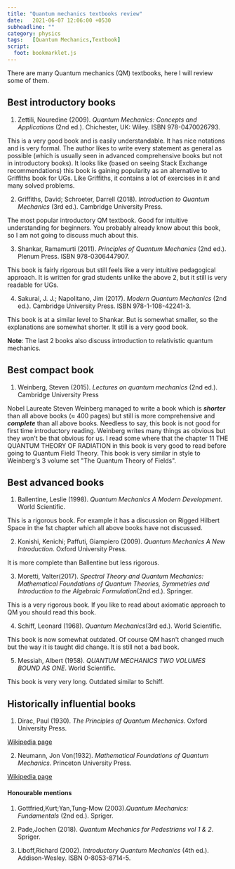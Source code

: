 ```yaml
---
title: "Quantum mechanics textbooks review"
date:   2021-06-07 12:06:00 +0530
subheadline: ""
category: physics
tags:   [Quantum Mechanics,Textbook]
script:
  foot: bookmarklet.js
---
```

There are many Quantum mechanics (QM) textbooks, here I will review some of them.<!--more-->
## Best introductory books
1) Zettili, Nouredine (2009). *Quantum Mechanics: Concepts and Applications* (2nd ed.). Chichester, UK: Wiley. ISBN 978-0470026793.

This is a very good book and is easily understandable. It has nice notations and is very formal. The author likes to write every statement as general as possible (which is usually seen in advanced comprehensive books but not in introductory books). It looks like (based on seeing Stack Exchange recommendations) this book is gaining popularity as an alternative to Griffiths book for UGs. Like Griffiths, it contains a lot of exercises in it and many solved problems.

2) Griffiths, David; Schroeter, Darrell (2018). *Introduction to Quantum Mechanics* (3rd ed.). Cambridge University Press.

The most popular introductory QM textbook. Good for intuitive understanding for beginners. You probably already know about this book, so I am not going to discuss much about this.

3) Shankar, Ramamurti (2011). *Principles of Quantum Mechanics* (2nd ed.). Plenum Press. ISBN 978-0306447907.

This book is fairly rigorous but still feels like a very intuitive pedagogical approach. It is written for grad students unlike the above 2, but it still is very readable for UGs.

4) Sakurai, J. J.; Napolitano, Jim (2017). *Modern Quantum Mechanics* (2nd ed.). Cambridge University Press. ISBN 978-1-108-42241-3.

This book is at a similar level to Shankar. But is somewhat smaller, so the explanations are somewhat shorter. It still is a very good book. 

**Note**: The last 2 books also discuss introduction to relativistic quantum mechanics.

## Best compact book

1) Weinberg, Steven (2015). *Lectures on quantum mechanics* (2nd ed.). Cambridge University Press

Nobel Laureate Steven Weinberg managed to write a book which is ***shorter*** than all above books (≈ 400 pages) but still is more comprehensive and ***complete*** than all above books. Needless to say, this book is not good for first time introductory reading. Weinberg writes many things as obvious but they won't be that obvious for us. I read some where that the chapter 11 THE QUANTUM THEORY OF RADIATION in this book is very good to read before going to Quantum Field Theory. This book is very similar in style to Weinberg's 3 volume set "The Quantum Theory of Fields".

## Best advanced books
1) Ballentine, Leslie (1998). *Quantum Mechanics A Modern Development*. World Scientific.

This is a rigorous book. For example it has a discussion on Rigged Hilbert Space in the 1st chapter which all above books have not discussed. 

2) Konishi, Kenichi; Paffuti, Giampiero (2009). *Quantum Mechanics A New Introduction*. Oxford University Press.

It is more complete than Ballentine but less rigorous.


3) Moretti, Valter(2017). *Spectral Theory and Quantum Mechanics: Mathematical Foundations of Quantum Theories, Symmetries and Introduction to the Algebraic Formulation*(2nd ed.). Springer.

This is a very rigorous book. If you like to read about axiomatic approach to QM you should read this book.

4) Schiff, Leonard (1968). *Quantum Mechanics*(3rd ed.). World Scientific.

This book is now somewhat outdated. Of course QM hasn't changed much but the way it is taught did change. It is still not a bad book.

5) Messiah, Albert (1958). *QUANTUM MECHANICS TWO VOLUMES BOUND AS ONE*. World Scientific.

This book is very very long. Outdated similar to Schiff.

## Historically influential books
1) Dirac, 	Paul (1930). *The Principles of Quantum Mechanics*. Oxford University Press.

[Wikipedia page](https://en.wikipedia.org/wiki/The_Principles_of_Quantum_Mechanics)

2) Neumann, Jon Von(1932). *Mathematical Foundations of Quantum Mechanics*. Princeton University Press.

[Wikipedia page](https://en.wikipedia.org/wiki/Mathematical_Foundations_of_Quantum_Mechanics)

#### Honourable mentions
1) Gottfried,Kurt;Yan,Tung-Mow (2003).*Quantum Mechanics: Fundamentals* (2nd ed.). Spriger.

2) Pade,Jochen (2018). *Quantum Mechanics for Pedestrians vol 1 & 2*. Spriger.

3) Liboff,Richard (2002). *Introductory Quantum Mechanics* (4th ed.). Addison-Wesley. ISBN 0-8053-8714-5.




